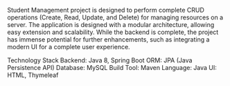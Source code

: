 Student Management project is designed to perform complete CRUD operations (Create, Read, Update, and Delete) for managing resources on a server. 
The application is designed with a modular architecture, allowing easy extension and scalability. While the backend is complete, the project has immense potential for
further enhancements, such as integrating a modern UI for a complete user experience.

Technology Stack
Backend: Java 8, Spring Boot
ORM: JPA (Java Persistence API)
Database: MySQL
Build Tool: Maven
Language: Java
UI: HTML, Thymeleaf
